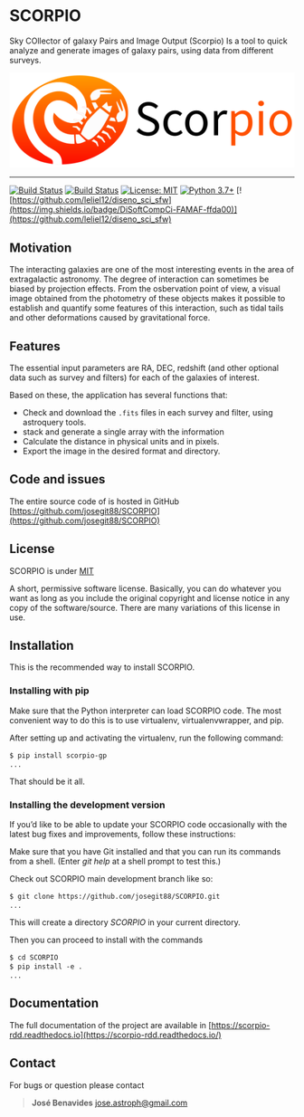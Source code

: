 # SCORPIO

Sky COllector of galaxy Pairs and Image Output (Scorpio) Is a tool to quick analyze and generate images of galaxy pairs, using data from different surveys.

![logo-scorpio](https://github.com/josegit88/SCORPIO/raw/master/res/scorpio.png)

----


[![Build Status](https://travis-ci.com/josegit88/SCORPIO.svg?branch=master)](https://travis-ci.com/josegit88/SCORPIO)
[![Build Status](https://readthedocs.org/projects/scorpio-rdd/badge/?version=latest)](https://scorpio-rdd.readthedocs.io/en/latest/?badge=latest)
[![License: MIT](https://img.shields.io/badge/License-MIT-blue.svg)](https://opensource.org/licenses/MIT)
[![Python 3.7+](https://img.shields.io/badge/python-3.7+-blue.svg)](https://www.python.org/downloads/release/python-370/)
[![https://github.com/leliel12/diseno_sci_sfw](https://img.shields.io/badge/DiSoftCompCi-FAMAF-ffda00)](https://github.com/leliel12/diseno_sci_sfw)


## Motivation

The interacting galaxies are one of the most interesting events in the area of extragalactic astronomy. The degree of interaction can sometimes be biased by projection effects. From the osbervation point of view, a visual image obtained from the photometry of these objects makes it possible to establish and quantify some features of this interaction, such as tidal tails and other deformations caused by gravitational force.

## Features

The essential input parameters are RA, DEC, redshift (and other optional data such as survey and filters) for each of the galaxies of interest.

Based on these, the application has several functions that:
- Check and download the `.fits` files in each survey and filter, using astroquery tools.
- stack and generate a single array with the information
- Calculate the distance in physical units and in pixels.
- Export the image in the desired format and directory.


## Code and issues

The entire source code of is hosted in GitHub
[https://github.com/josegit88/SCORPIO](https://github.com/josegit88/SCORPIO)

## License

SCORPIO is under
[MIT](https://www.tldrlegal.com/l/mit)

A short, permissive software license. Basically, you can do whatever you want as long as you include the original copyright and license notice in any copy of the software/source.  There are many variations of this license in use.


## Installation

This is the recommended way to install SCORPIO.

### Installing  with pip

Make sure that the Python interpreter can load SCORPIO code.
The most convenient way to do this is to use virtualenv, virtualenvwrapper, and pip.

After setting up and activating the virtualenv, run the following command:

```console
$ pip install scorpio-gp
...
```

That should be it all.

### Installing the development version

If you’d like to be able to update your SCORPIO code occasionally with the latest bug fixes and improvements, follow these instructions:

Make sure that you have Git installed and that you can run its commands from a shell.
(Enter *git help* at a shell prompt to test this.)

Check out SCORPIO main development branch like so:

```console
$ git clone https://github.com/josegit88/SCORPIO.git
...
```

This will create a directory *SCORPIO* in your current directory.

Then you can proceed to install with the commands

```console
$ cd SCORPIO
$ pip install -e .
...
```

## Documentation

The full documentation of the project are available in
[https://scorpio-rdd.readthedocs.io](https://scorpio-rdd.readthedocs.io/)

## Contact

For bugs or question please contact

> **José Benavides** [jose.astroph@gmail.com](jose.astroph@gmail.com)
